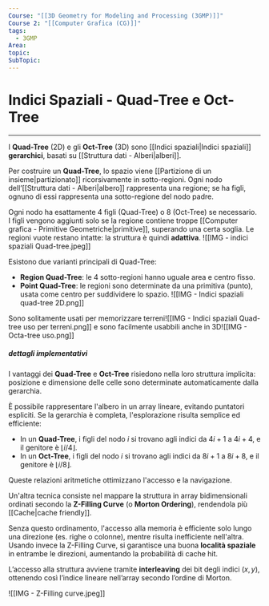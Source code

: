 ```yaml
---
Course: "[[3D Geometry for Modeling and Processing (3GMP)]]"
Course 2: "[[Computer Grafica (CG)]]"
tags:
  - 3GMP
Area: 
topic: 
SubTopic:
---
```


# Indici Spaziali - Quad-Tree e Oct-Tree
---
I **Quad-Tree** (2D) e gli **Oct-Tree** (3D) sono [[Indici spaziali|Indici spaziali]] **gerarchici**, basati su [[Struttura dati - Alberi|alberi]].

Per costruire un **Quad-Tree**, lo spazio viene [[Partizione di un insieme|partizionato]] ricorsivamente in sotto-regioni. Ogni nodo dell’[[Struttura dati - Alberi|albero]] rappresenta una regione; se ha figli, ognuno di essi rappresenta una sotto-regione del nodo padre.  

Ogni nodo ha esattamente $4$ figli (Quad-Tree) o $8$ (Oct-Tree) se necessario. I figli vengono aggiunti solo se la regione contiene troppe [[Computer grafica - Primitive Geometriche|primitive]], superando una certa soglia. Le regioni vuote restano intatte: la struttura è quindi **adattiva**.
![[IMG - indici spaziali Quad-tree.jpeg]]

Esistono due varianti principali di Quad-Tree:
- **Region Quad-Tree**: le 4 sotto-regioni hanno uguale area e centro fisso.
- **Point Quad-Tree**: le regioni sono determinate da una primitiva (punto), usata come centro per suddividere lo spazio.
![[IMG - Indici spaziali quad-tree 2D.png]]

Sono solitamente usati per memorizzare terreni![[IMG - Indici spaziali Quad-tree uso per terreni.png]] e sono facilmente usabbili anche in 3D![[IMG - Octa-tree uso.png]]


##### dettagli implementativi
I vantaggi dei **Quad-Tree** e **Oct-Tree** risiedono nella loro struttura implicita: posizione e dimensione delle celle sono determinate automaticamente dalla gerarchia.

È possibile rappresentare l'albero in un array lineare, evitando puntatori espliciti. Se la gerarchia è completa, l'esplorazione risulta semplice ed efficiente:

- In un **Quad-Tree**, i figli del nodo $i$ si trovano agli indici da $4i+1$ a $4i+4$, e il genitore è $\lfloor i/4 \rfloor$.
- In un **Oct-Tree**, i figli del nodo $i$ si trovano agli indici da $8i+1$ a $8i+8$, e il genitore è $\lfloor i/8 \rfloor$.

Queste relazioni aritmetiche ottimizzano l'accesso e la navigazione.

Un'altra tecnica consiste nel mappare la struttura in array bidimensionali ordinati secondo la **Z-Filling Curve** (o **Morton Ordering**), rendendola più [[Cache|cache friendly]].

Senza questo ordinamento, l'accesso alla memoria è efficiente solo lungo una direzione (es. righe o colonne), mentre risulta inefficiente nell'altra. Usando invece la Z-Filling Curve, si garantisce una buona **località spaziale** in entrambe le direzioni, aumentando la probabilità di cache hit.

L’accesso alla struttura avviene tramite **interleaving** dei bit degli indici $(x, y)$, ottenendo così l’indice lineare nell’array secondo l’ordine di Morton.

![[IMG - Z-Filling curve.jpeg]]



